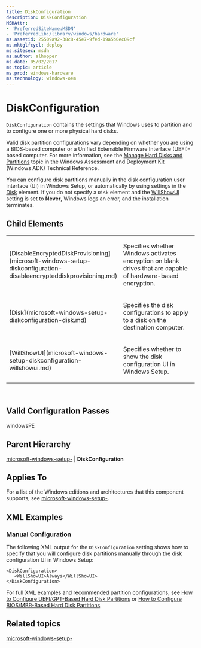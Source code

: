 ```yaml
---
title: DiskConfiguration
description: DiskConfiguration
MSHAttr:
- 'PreferredSiteName:MSDN'
- 'PreferredLib:/library/windows/hardware'
ms.assetid: 25509a92-38c8-45e7-9fed-19a5b0ec09cf
ms.mktglfcycl: deploy
ms.sitesec: msdn
ms.author: alhopper
ms.date: 05/02/2017
ms.topic: article
ms.prod: windows-hardware
ms.technology: windows-oem
---
```


# DiskConfiguration


`DiskConfiguration` contains the settings that Windows uses to partition and to configure one or more physical hard disks.

Valid disk partition configurations vary depending on whether you are using a BIOS-based computer or a Unified Extensible Firmware Interface (UEFI)-based computer. For more information, see the [Manage Hard Disks and Partitions](http://go.microsoft.com/fwlink/?LinkId=206671) topic in the Windows Assessment and Deployment Kit (Windows ADK) Technical Reference.

You can configure disk partitions manually in the disk configuration user interface (UI) in Windows Setup, or automatically by using settings in the [Disk](microsoft-windows-setup-diskconfiguration-disk.md) element. If you do not specify a `Disk` element and the [WillShowUI](microsoft-windows-setup-diskconfiguration-willshowui.md) setting is set to **Never**, Windows logs an error, and the installation terminates.

## Child Elements


<table>
<colgroup>
<col width="50%" />
<col width="50%" />
</colgroup>
<tbody>
<tr class="odd">
<td><p>[DisableEncryptedDiskProvisioning](microsoft-windows-setup-diskconfiguration-disableencrypteddiskprovisioning.md)</p></td>
<td><p>Specifies whether Windows activates encryption on blank drives that are capable of hardware-based encryption.</p></td>
</tr>
<tr class="even">
<td><p>[Disk](microsoft-windows-setup-diskconfiguration-disk.md)</p></td>
<td><p>Specifies the disk configurations to apply to a disk on the destination computer.</p></td>
</tr>
<tr class="odd">
<td><p>[WillShowUI](microsoft-windows-setup-diskconfiguration-willshowui.md)</p></td>
<td><p>Specifies whether to show the disk configuration UI in Windows Setup.</p></td>
</tr>
</tbody>
</table>

 

## Valid Configuration Passes


windowsPE

## Parent Hierarchy


[microsoft-windows-setup-](microsoft-windows-setup.md) | **DiskConfiguration**

## Applies To


For a list of the Windows editions and architectures that this component supports, see [microsoft-windows-setup-](microsoft-windows-setup.md).

## XML Examples


### Manual Configuration

The following XML output for the `DiskConfiguration` setting shows how to specify that you will configure disk partitions manually through the disk configuration UI in Windows Setup:

``` syntax
<DiskConfiguration>
   <WillShowUI>Always</WillShowUI>
</DiskConfiguration>
```

For full XML examples and recommended partition configurations, see [How to Configure UEFI/GPT-Based Hard Disk Partitions](http://go.microsoft.com/fwlink/?LinkId=214261) or [How to Configure BIOS/MBR-Based Hard Disk Partitions](http://go.microsoft.com/fwlink/?LinkId=214260).

## Related topics


[microsoft-windows-setup-](microsoft-windows-setup.md)

 

 







